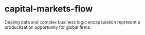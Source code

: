 # capital-markets-flow
Dealing data and complex business logic encapsulation represent a productization opportunity for global firms.
